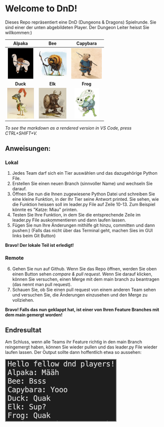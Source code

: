 # Welcome to DnD!
Dieses Repo repräsentiert eine DnD (Dungeons & Dragons) Spielrunde. Sie sind einer der unten abgebildeten Player. Der Dungeon Leiter heisst Sie willkommen:)

Alpaka            |  Bee    |   Capybara
:-------------------------:|:-------------------------:|:-------------------------:
<img src="pictures/dnd_alpaka.jpg" alt="alpaka" height="100"/>  |  <img src="pictures/dnd_bee.jpg" alt="bee" height="90"/> | <img src="pictures/dnd_capybara.jpg" alt="capybara" height="100"/>
__Duck__         |  __Elk__   |  __Frog__
<img src="pictures/dnd_duck.jpg" alt="duck" height="100"/>  | <img src="pictures/dnd_elk.jpg" alt="elk" height="100"/> |  <img src="pictures/dnd_frog.jpeg" alt="frog" height="100"/>


*To see the markdown as a rendered version in VS Code, press CTRL+SHIFT+V.*

## Anweisungen:

### Lokal
1. Jedes Team darf sich ein Tier auswählen und das dazugehörige Python File.
2. Erstellen Sie einen neuen Branch (sinnvoller Name) und wechseln Sie darauf. 
3. Öffnen Sie nun die Ihnen zugewiesene Python Datei und schreiben Sie eine kleine Funktion, in der Ihr Tier seine Antwort printed. Sie sehen, wie die Funktion heissen soll im leader.py File auf Zeile 10-13. Zum Beispiel könnte es "Katze: Miau" printen.
4. Testen Sie Ihre Funktion, in dem Sie die entsprechende Zeile im leader.py File auskommentieren und dann laufen lassen. 
5. Fügen Sie nun Ihre Änderungen mithilfe git hinzu, committen und dann pushen:) (Falls das nicht über das Terminal geht, machen Sies im GUI links beim Git Button)

__Bravo! Der lokale Teil ist erledigt!__

### Remote
6. Gehen Sie nun auf Github. Wenn Sie das Repo öffnen, werden Sie oben einen Button sehen *compare & pull request*. Wenn Sie darauf klicken, können Sie versuchen, einen Merge mit dem main branch zu beantragen (das nennt man pull request).
7. Schauen Sie, ob Sie einen pull request von einem anderen Team sehen und versuchen Sie, die Änderungen einzusehen und den Merge zu vollziehen.

__Bravo! Falls das nun geklappt hat, ist einer von Ihren Feature Branches mit dem main gemergt worden!__

## Endresultat
Am Schluss, wenn alle Teams ihr Feature richtig in den main Branch reingemergt haben, können Sie wieder pullen und das leader.py File wieder laufen lassen. Der Output sollte dann hoffentlich etwa so aussehen:

<img src= "pictures/beispiel_hallo.png" alt="Beispiel" style="border:2px solid grey;">

